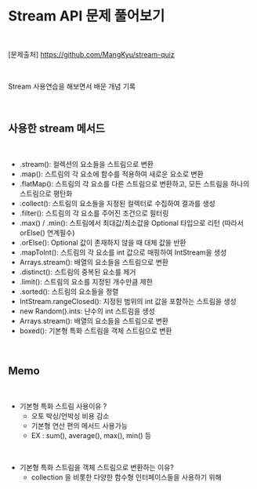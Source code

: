 # Stream API 문제 풀어보기

<br>

[문제출처] https://github.com/MangKyu/stream-quiz

<br>

Stream 사용연습을 해보면서 배운 개념 기록

<br>

## 사용한 stream 메서드

<br>

- .stream(): 컬렉션의 요소들을 스트림으로 변환
- .map(): 스트림의 각 요소에 함수를 적용하여 새로운 요소로 변환
- .flatMap(): 스트림의 각 요소를 다른 스트림으로 변환하고, 모든 스트림을 하나의 스트림으로 평탄화
- .collect(): 스트림의 요소들을 지정된 컬렉터로 수집하여 결과를 생성
- .filter(): 스트림의 각 요소를 주어진 조건으로 필터링
- .max() / .min(): 스트림에서 최대값/최소값을 Optional 타입으로 리턴 (따라서 orElse() 연계필수)
- .orElse(): Optional 값이 존재하지 않을 때 대체 값을 반환
- .mapToInt(): 스트림의 각 요소를 int 값으로 매핑하여 IntStream을 생성
- Arrays.stream(): 배열의 요소들을 스트림으로 변환
- .distinct(): 스트림의 중복된 요소를 제거
- .limit(): 스트림의 요소를 지정된 개수만큼 제한
- .sorted(): 스트림의 요소들을 정렬
- IntStream.rangeClosed(): 지정된 범위의 int 값을 포함하는 스트림을 생성
- new Random().ints: 난수의 int 스트림을 생성
- Arrays.stream(): 배열의 요소들을 스트림으로 변환
- boxed(): 기본형 특화 스트림을 객체 스트림으로 변환

<br>

## Memo

<br>

- 기본형 특화 스트림 사용이유 ?
  - 오토 박싱/언박싱 비용 감소
  - 기본형 연산 편의 메서드 사용가능
  - EX : sum(), average(), max(), min() 등
 
    
<br>
    
- 기본형 특화 스트림을 객체 스트림으로 변환하는 이유?
  - collection 을 비롯한 다양한 함수형 인터페이스들을 사용하기 위해
